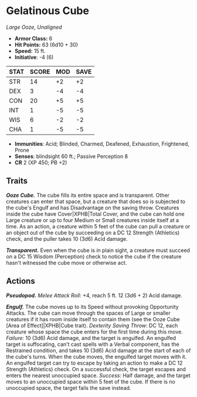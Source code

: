 # Gelatinous Cube

*Large Ooze, Unaligned*

- **Armor Class:** 6
- **Hit Points:** 63 (6d10 + 30)
- **Speed:** 15 ft.
- **Initiative**: -4 (6)

|STAT|SCORE|MOD|SAVE|
| --- | --- | --- | ---- |
| STR | 14 | +2 | +2 |
| DEX | 3 | -4 | -4 |
| CON | 20 | +5 | +5 |
| INT | 1 | -5 | -5 |
| WIS | 6 | -2 | -2 |
| CHA | 1 | -5 | -5 |

- **Immunities**: Acid; Blinded, Charmed, Deafened, Exhaustion, Frightened, Prone
- **Senses**: blindsight 60 ft.; Passive Perception 8
- **CR** 2 (XP 450; PB +2)

## Traits

***Ooze Cube.*** The cube fills its entire space and is transparent. Other creatures can enter that space, but a creature that does so is subjected to the cube's Engulf and has Disadvantage on the saving throw.
Creatures inside the cube have Cover|XPHB|Total Cover, and the cube can hold one Large creature or up to four Medium or Small creatures inside itself at a time.
As an action, a creature within 5 feet of the cube can pull a creature or an object out of the cube by succeeding on a DC 12 Strength (Athletics) check, and the puller takes 10 (3d6) Acid damage.

***Transparent.*** Even when the cube is in plain sight, a creature must succeed on a DC 15 Wisdom (Perception) check to notice the cube if the creature hasn't witnessed the cube move or otherwise act.


## Actions

***Pseudopod.*** *Melee Attack Roll:* +4, reach 5 ft. 12 (3d6 + 2) Acid damage.

***Engulf.*** The cube moves up to its Speed without provoking Opportunity Attacks. The cube can move through the spaces of Large or smaller creatures if it has room inside itself to contain them (see the Ooze Cube [Area of Effect]|XPHB|Cube trait). *Dexterity Saving Throw*: DC 12, each creature whose space the cube enters for the first time during this move. *Failure:*  10 (3d6) Acid damage, and the target is engulfed. An engulfed target is suffocating, can't cast spells with a Verbal component, has the Restrained condition, and takes 10 (3d6) Acid damage at the start of each of the cube's turns. When the cube moves, the engulfed target moves with it. An engulfed target can try to escape by taking an action to make a DC 12 Strength (Athletics) check. On a successful check, the target escapes and enters the nearest unoccupied space. *Success:*  Half damage, and the target moves to an unoccupied space within 5 feet of the cube. If there is no unoccupied space, the target fails the save instead.


